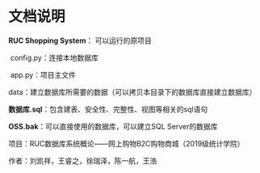 # 文档说明
**RUC Shopping System**： 可以运行的原项目

​	config.py：连接本地数据库

​	app.py：项目主文件

​	data：建立数据库所需要的数据（可以拷贝本目录下的数据库直接建立数据库）

**数据库.sql**：包含建表、安全性、完整性、视图等相关的sql语句

**OSS.bak**：可以直接使用的数据库，可以建立SQL Server的数据库



项目：RUC数据库系统概论——网上购物B2C购物商城（2019级统计学院）

作者：刘凯祥，王睿之，徐瑞泽，陈一航，王浩